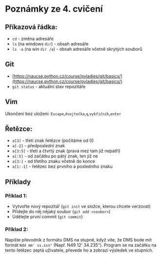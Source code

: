 # Poznámky ze 4. cvičení
## Příkazová řádka:
 - `cd` - změna adresáře
 - `ls` (na windows `dir`) - obsah adresáře
 - `ls -a` (na win `dir /a`) - obsah adresáře včetně skrytých souborů

## Git
 - [https://naucse.python.cz/course/pyladies/git/basics/](https://naucse.python.cz/course/pyladies/git/basics/)
 - `git status` - aktuální stav repozitáře

## Vim
Ukončení bez uložení: `Escape`,`dvojtečka`,`q`,`vykřičník`,`enter`

## Řetězce:
 - `a[3]` - třetí znak řetězce (počítáme od 0)
 - `a[-2]` - předposlední znak
 - `a[3:5]` - třetí a čtvrtý znak (pravá mez tam již nepatří)
 - `a[:5]` - od začátku po pátý znak, ten již ne
 - `a[3:]` - od třetího znaku včetně do konce
 - `a[1:-1]` - řetězec bez prvního a posledního znaku

## Příklady
### Příklad 1:
 - Vytvořte nový repozitář (`git init` ve složce, kterou chcete verzovat)
 - Přidejte do něj nějaký soubor (`git add <soubor>`)
 - Udělejte první commit (`git commit`)

### Příklad 2:
Napište převodník z formátu DMS na stupně, když víte, že DMS bude mít formát `Ndd mm' ss.sss"` (Např. N49 12' 34.235"). Program se na začátku na tento řetězec zeptá uživatele, převede ho a zobrazí výsledek ve stupních.
